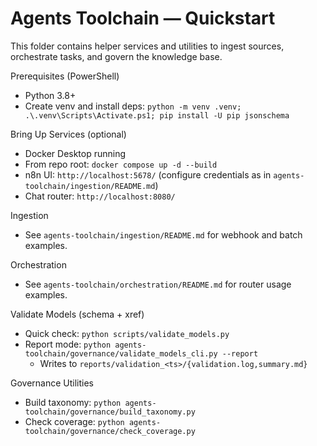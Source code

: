 # Agents Toolchain — Quickstart

This folder contains helper services and utilities to ingest sources, orchestrate tasks, and govern the knowledge base.

Prerequisites (PowerShell)
- Python 3.8+
- Create venv and install deps: `python -m venv .venv; .\.venv\Scripts\Activate.ps1; pip install -U pip jsonschema`

Bring Up Services (optional)
- Docker Desktop running
- From repo root: `docker compose up -d --build`
- n8n UI: `http://localhost:5678/` (configure credentials as in `agents-toolchain/ingestion/README.md`)
- Chat router: `http://localhost:8080/`

Ingestion
- See `agents-toolchain/ingestion/README.md` for webhook and batch examples.

Orchestration
- See `agents-toolchain/orchestration/README.md` for router usage examples.

Validate Models (schema + xref)
- Quick check: `python scripts/validate_models.py`
- Report mode: `python agents-toolchain/governance/validate_models_cli.py --report`
  - Writes to `reports/validation_<ts>/{validation.log,summary.md}`

Governance Utilities
- Build taxonomy: `python agents-toolchain/governance/build_taxonomy.py`
- Check coverage: `python agents-toolchain/governance/check_coverage.py`
